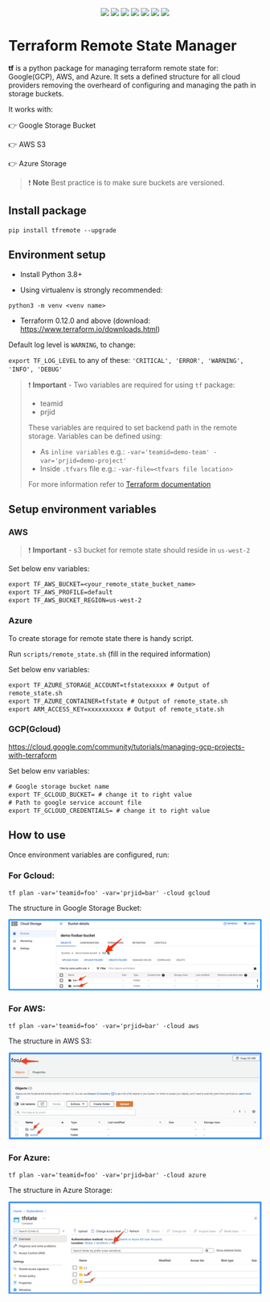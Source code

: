 <p align="center">
    <a href="https://github.com/tomarv2/tfremote/actions/workflows/checks.yml" alt="Check">
        <img src="https://github.com/tomarv2/tfremote/actions/workflows/checks.yml/badge.svg?branch=main" /></a>
    <a href="https://www.apache.org/licenses/LICENSE-2.0" alt="GitHub tag">
        <img src="https://img.shields.io/github/license/tomarv2/tfremote" /></a>
    <a href="https://github.com/tomarv2/tfremote/tags" alt="GitHub tag">
        <img src="https://img.shields.io/github/v/tag/tomarv2/tfremote" /></a>
    <a href="https://github.com/tomarv2/tfremote/pulse" alt="Activity">
        <img src="https://img.shields.io/github/commit-activity/m/tomarv2/tfremote" /></a>
    <a href="https://stackoverflow.com/users/6679867/tomarv2" alt="Stack Exchange reputation">
        <img src="https://img.shields.io/stackexchange/stackoverflow/r/6679867"></a>
    <a href="https://discord.gg/XH975bzN" alt="chat on Discord">
        <img src="https://img.shields.io/discord/813961944443912223?logo=discord"></a>
    <a href="https://twitter.com/intent/follow?screen_name=varuntomar2019" alt="follow on Twitter">
        <img src="https://img.shields.io/twitter/follow/varuntomar2019?style=social&logo=twitter"></a>
</p>

# Terraform Remote State Manager

**tf** is a python package for managing terraform remote state for: Google(GCP), AWS, and Azure.
It sets a defined structure for all cloud providers removing the overheard of configuring and managing the path in storage buckets.

It works with:

:point_right: Google Storage Bucket

:point_right: AWS S3

:point_right: Azure Storage

> ❗️ **Note** Best practice is to make sure buckets are versioned.

## Install package

```
pip install tfremote --upgrade
```

## Environment setup

- Install Python 3.8+

- Using virtualenv is strongly recommended:

```
python3 -m venv <venv name>
```

- Terraform 0.12.0 and above (download: https://www.terraform.io/downloads.html)

Default log level is `WARNING`, to change:

`export TF_LOG_LEVEL` to any of these: `'CRITICAL', 'ERROR', 'WARNING', 'INFO', 'DEBUG'`

> ❗️ **Important** - Two variables are required for using `tf` package:
>
> - teamid
> - prjid
>
> These variables are required to set backend path in the remote storage.
> Variables can be defined using:
>
> - As `inline variables` e.g.: `-var='teamid=demo-team' -var='prjid=demo-project'`
> - Inside `.tfvars` file e.g.: `-var-file=<tfvars file location> `
>
> For more information refer to [Terraform documentation](https://www.terraform.io/docs/language/values/variables.html)

## Setup environment variables

### AWS

> ❗️ **Important** - s3 bucket for remote state should reside in `us-west-2`

Set below env variables:

```
export TF_AWS_BUCKET=<your_remote_state_bucket_name>
export TF_AWS_PROFILE=default
export TF_AWS_BUCKET_REGION=us-west-2
```

### Azure

To create storage for remote state there is handy script.

Run `scripts/remote_state.sh` (fill in the required information)

Set below env variables:

```
export TF_AZURE_STORAGE_ACCOUNT=tfstatexxxxx # Output of remote_state.sh
export TF_AZURE_CONTAINER=tfstate # Output of remote_state.sh
export ARM_ACCESS_KEY=xxxxxxxxxx # Output of remote_state.sh
```

### GCP(Gcloud)

https://cloud.google.com/community/tutorials/managing-gcp-projects-with-terraform

Set below env variables:

```
# Google storage bucket name
export TF_GCLOUD_BUCKET= # change it to right value
# Path to google service account file
export TF_GCLOUD_CREDENTIALS= # change it to right value
```

## How to use

Once environment variables are configured, run:

### For Gcloud:

```
tf plan -var='teamid=foo' -var='prjid=bar' -cloud gcloud
```

The structure in Google Storage Bucket:

![alt text](docs/images/google_tf.png)

### For AWS:

```
tf plan -var='teamid=foo' -var='prjid=bar' -cloud aws
```

The structure in AWS S3:

![alt text](docs/images/aws_tf.png)

### For Azure:

```
tf plan -var='teamid=foo' -var='prjid=bar' -cloud azure
```

The structure in Azure Storage:

![alt text](docs/images/azure_tf.png)
